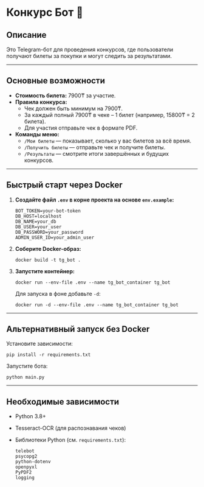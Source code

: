 # Конкурс Бот 🎉

## Описание

Это Telegram-бот для проведения конкурсов, где пользователи получают билеты за покупки и могут следить за результатами.

---

## Основные возможности

- **Стоимость билета:** 7900₸ за участие.
- **Правила конкурса:**
  - Чек должен быть минимум на 7900₸.
  - За каждый полный 7900₸ в чеке – 1 билет (например, 15800₸ = 2 билета).
  - Для участия отправьте чек в формате PDF.
- **Команды меню:**
  - `/Мои билеты` — показывает, сколько у вас билетов за всё время.
  - `/Получить билеты` — отправьте чек и получите билеты.
  - `/Результаты` — смотрите итоги завершённых и будущих конкурсов.

---

## Быстрый старт через Docker

1. **Создайте файл `.env` в корне проекта на основе `env.example`:**

   ```
   BOT_TOKEN=your-bot-token
   DB_HOST=localhost
   DB_NAME=your_db
   DB_USER=your_user
   DB_PASSWORD=your_password
   ADMIN_USER_ID=your_admin_user
   ```

2. **Соберите Docker-образ:**

   ```
   docker build -t tg_bot .
   ```

3. **Запустите контейнер:**

   ```
   docker run --env-file .env --name tg_bot_container tg_bot
   ```

   Для запуска в фоне добавьте `-d`:
   ```
   docker run -d --env-file .env --name tg_bot_container tg_bot
   ```

---

## Альтернативный запуск без Docker

Установите зависимости:

```
pip install -r requirements.txt
```

Запустите бота:

```
python main.py
```

---

## Необходимые зависимости

- Python 3.8+
- Tesseract-OCR (для распознавания чеков)
- Библиотеки Python (см. `requirements.txt`):

  ```
  telebot
  psycopg2
  python-dotenv
  openpyxl
  PyPDF2
  logging
  ```

